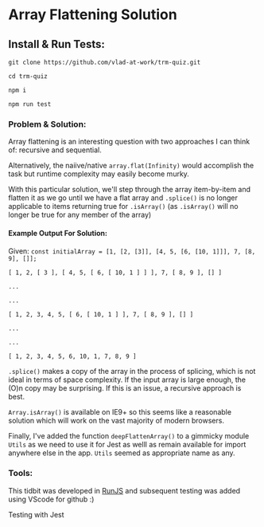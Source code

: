 # Array Flattening Solution

## Install & Run Tests:

`git clone https://github.com/vlad-at-work/trm-quiz.git`

`cd trm-quiz`

`npm i`

`npm run test`


### Problem & Solution:

Array flattening is an interesting question with two approaches I can think of: recursive and sequential.

Alternatively, the naiive/native `array.flat(Infinity)` would accomplish the task but runtime complexity may easily become murky.

With this particular solution, we'll step through the array item-by-item and flatten it as we go until we have a flat array and `.splice()` is no longer applicable to items returning true for `.isArray()` (as `.isArray()` will no longer be true for any member of the array)

#### Example Output For Solution:

Given: `const initialArray = [1, [2, [3]], [4, 5, [6, [10, 1]]], 7, [8, 9], []];`

`[ 1, 2, [ 3 ], [ 4, 5, [ 6, [ 10, 1 ] ] ], 7, [ 8, 9 ], [] ]`

`...`

`...`

`[ 1, 2, 3, 4, 5, [ 6, [ 10, 1 ] ], 7, [ 8, 9 ], [] ]`

`...`

`...`

`[ 1, 2, 3, 4, 5, 6, 10, 1, 7, 8, 9 ]`

`.splice()` makes a copy of the array in the process of splicing, which is not ideal in terms of space complexity. If the input array is large enough, the (O)n copy may be surprising. If this is an issue, a recursive approach is best.

`Array.isArray()` is available on IE9+ so this seems like a reasonable solution which will work on the vast majority of modern browsers.

Finally, I've added the function `deepFlattenArray()` to a gimmicky module `Utils` as we need to use it for Jest as welll as remain available for import anywhere else in the app. `Utils` seemed as appropriate name as any.

### Tools:

This tidbit was developed in [RunJS](https://runjs.dev/) and subsequent testing was added using VScode for github :)

Testing with Jest
